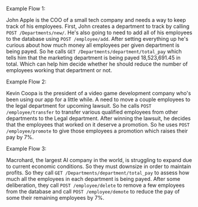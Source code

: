 Example Flow 1: 

John Apple is the COO of a small tech company and needs a way to keep track of his employees. First, John creates a department to track by calling `POST /Departments/new/`. He's also going to need to add all of his employees to the database using `POST /employee/add`. After setting everything up he's curious about how much money all employees per given department is being payed. So he calls `GET /Departments/department/total_pay` which tells him that the marketing department is being payed 18,523,691.45 in total. Which can help him decide whether he should reduce the number of employees working that department or not.

Example Flow 2:

Kevin Coopa is the president of a video game development company who's been using our app for a little while. A need to move a couple employees to the legal department for upcoming lawsuit. So he calls `POST /employee/transfer` to transfer various qualified employees from other departments to the Legal department. After winning the lawsuit, he decides that the employees that worked on it deserve a promotion. So he uses `POST /employee/promote` to give those employees a promotion which raises their pay by 7%. 

Example Flow 3:

Macrohard, the largest AI company in the world, is struggling to expand due to current economic conditions. So they must downsize in order to maintain profits. So they call `GET /Departments/department/total_pay` to assess how much all the employees in each department is being payed. After some deliberation, they call `POST /employee/delete` to remove a few employees from the database and call `POST /employee/demote` to reduce the pay of some their remaining employees by 7%.
